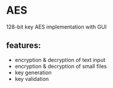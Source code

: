 # AES
128-bit key AES implementation with GUI

## features:
  - encryption & decryption of text input
  - encryption & decryption of small files
  - key generation
  - key validation
